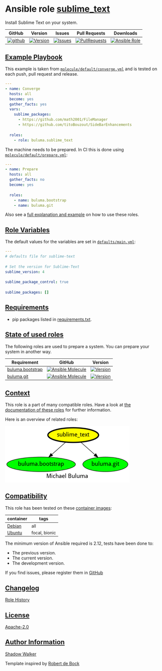 # Ansible role [sublime_text](https://galaxy.ansible.com/ui/standalone/roles/buluma/sublime_text/documentation)

Install Sublime Text on your system.

|GitHub|Version|Issues|Pull Requests|Downloads|
|------|-------|------|-------------|---------|
|[![github](https://github.com/buluma/ansible-role-sublime_text/actions/workflows/molecule.yml/badge.svg)](https://github.com/buluma/ansible-role-sublime_text/actions/workflows/molecule.yml)|[![Version](https://img.shields.io/github/release/buluma/ansible-role-sublime_text.svg)](https://github.com/buluma/ansible-role-sublime_text/releases/)|[![Issues](https://img.shields.io/github/issues/buluma/ansible-role-sublime_text.svg)](https://github.com/buluma/ansible-role-sublime_text/issues/)|[![PullRequests](https://img.shields.io/github/issues-pr-closed-raw/buluma/ansible-role-sublime_text.svg)](https://github.com/buluma/ansible-role-sublime_text/pulls/)|[![Ansible Role](https://img.shields.io/ansible/role/d/buluma/sublime_text)](https://galaxy.ansible.com/ui/standalone/roles/buluma/sublime_text/documentation)|

## [Example Playbook](#example-playbook)

This example is taken from [`molecule/default/converge.yml`](https://github.com/buluma/ansible-role-sublime_text/blob/master/molecule/default/converge.yml) and is tested on each push, pull request and release.

```yaml
---
- name: Converge
  hosts: all
  become: yes
  gather_facts: yes
  vars:
    sublime_packages:
      - https://github.com/math2001/FileManager
      - https://github.com/titoBouzout/SideBarEnhancements

  roles:
    - role: buluma.sublime_text
```

The machine needs to be prepared. In CI this is done using [`molecule/default/prepare.yml`](https://github.com/buluma/ansible-role-sublime_text/blob/master/molecule/default/prepare.yml):

```yaml
---
- name: Prepare
  hosts: all
  gather_facts: no
  become: yes

  roles:
    - name: buluma.bootstrap
    - name: buluma.git
```

Also see a [full explanation and example](https://buluma.github.io/how-to-use-these-roles.html) on how to use these roles.

## [Role Variables](#role-variables)

The default values for the variables are set in [`defaults/main.yml`](https://github.com/buluma/ansible-role-sublime_text/blob/master/defaults/main.yml):

```yaml
---
# defaults file for sublime-text

# Set the version for Sublime-Text
sublime_version: 4

sublime_package_control: true

sublime_packages: []
```

## [Requirements](#requirements)

- pip packages listed in [requirements.txt](https://github.com/buluma/ansible-role-sublime_text/blob/master/requirements.txt).

## [State of used roles](#state-of-used-roles)

The following roles are used to prepare a system. You can prepare your system in another way.

| Requirement | GitHub | Version |
|-------------|--------|--------|
|[buluma.bootstrap](https://galaxy.ansible.com/buluma/bootstrap)|[![Ansible Molecule](https://github.com/buluma/ansible-role-bootstrap/actions/workflows/molecule.yml/badge.svg)](https://github.com/buluma/ansible-role-bootstrap/actions/workflows/molecule.yml)|[![Version](https://img.shields.io/github/release/buluma/ansible-role-bootstrap.svg)](https://github.com/shadowwalker/ansible-role-bootstrap)|
|[buluma.git](https://galaxy.ansible.com/buluma/git)|[![Ansible Molecule](https://github.com/buluma/ansible-role-git/actions/workflows/molecule.yml/badge.svg)](https://github.com/buluma/ansible-role-git/actions/workflows/molecule.yml)|[![Version](https://img.shields.io/github/release/buluma/ansible-role-git.svg)](https://github.com/shadowwalker/ansible-role-git)|

## [Context](#context)

This role is a part of many compatible roles. Have a look at [the documentation of these roles](https://buluma.github.io/) for further information.

Here is an overview of related roles:

![dependencies](https://raw.githubusercontent.com/buluma/ansible-role-sublime_text/png/requirements.png "Dependencies")

## [Compatibility](#compatibility)

This role has been tested on these [container images](https://hub.docker.com/u/buluma):

|container|tags|
|---------|----|
|[Debian](https://hub.docker.com/repository/docker/buluma/debian/general)|all|
|[Ubuntu](https://hub.docker.com/repository/docker/buluma/ubuntu/general)|focal, bionic|

The minimum version of Ansible required is 2.12, tests have been done to:

- The previous version.
- The current version.
- The development version.

If you find issues, please register them in [GitHub](https://github.com/buluma/ansible-role-sublime_text/issues)

## [Changelog](#changelog)

[Role History](https://github.com/buluma/ansible-role-sublime_text/blob/master/CHANGELOG.md)

## [License](#license)

[Apache-2.0](https://github.com/buluma/ansible-role-sublime_text/blob/master/LICENSE)

## [Author Information](#author-information)

[Shadow Walker](https://buluma.github.io/)


Template inspired by [Robert de Bock](https://github.com/robertdebock)

